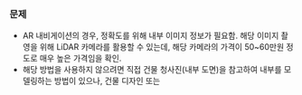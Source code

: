 ### 문제
- AR 내비게이션의 경우, 정확도를 위해 내부 이미지 정보가 필요함. 해당 이미지 촬영을 위해 LiDAR 카메라를 활용할 수 있는데, 해당 카메라의 가격이 50~60만원 정도로 매우 높은 가격임을 확인. 
- 해당 방법을 사용하지 않으려면 직접 건물 청사진(내부 도면)을 참고하여 내부를 모델링하는 방법이 있으나, 건물 디자인 또는 